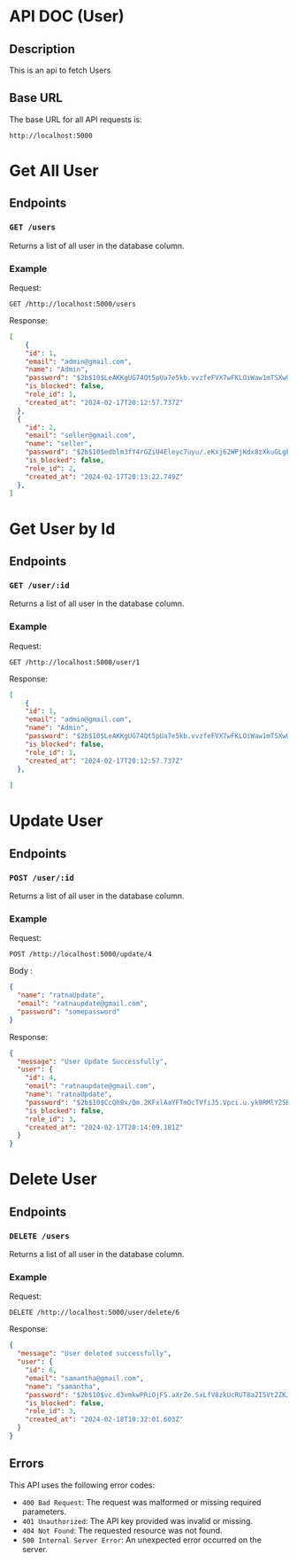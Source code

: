 # API DOC (User)

## Description

This is an api to fetch Users

## Base URL

The base URL for all API requests is:

`http://localhost:5000`


# Get All User
## Endpoints

### `GET /users`

Returns a list of all user in the database column.

### Example

Request:

```
GET /http://localhost:5000/users
```

Response:

```json
[
    {
    "id": 1,
    "email": "admin@gmail.com",
    "name": "Admin",
    "password": "$2b$10$LeAKKgUG74Qt5pUa7e5kb.vvzfeFVX7wFKLOiWaw1mTSXwU64OnQ6",
    "is_blocked": false,
    "role_id": 1,
    "created_at": "2024-02-17T20:12:57.737Z"
  },
  {
    "id": 2,
    "email": "seller@gmail.com",
    "name": "seller",
    "password": "$2b$10$edblm3fY4rGZiU4Eleyc7uyu/.eKxj62WPjKdx8zXkuGLgEfzjrLe",
    "is_blocked": false,
    "role_id": 2,
    "created_at": "2024-02-17T20:13:22.749Z"
  },
]

```


# Get User by Id
## Endpoints

### `GET /user/:id`

Returns a list of all user in the database column.

### Example

Request:

```
GET /http://localhost:5000/user/1
```

Response:

```json
[
    {
    "id": 1,
    "email": "admin@gmail.com",
    "name": "Admin",
    "password": "$2b$10$LeAKKgUG74Qt5pUa7e5kb.vvzfeFVX7wFKLOiWaw1mTSXwU64OnQ6",
    "is_blocked": false,
    "role_id": 1,
    "created_at": "2024-02-17T20:12:57.737Z"
  },
 
]

```

# Update User
## Endpoints

### `POST /user/:id`

Returns a list of all user in the database column.

### Example

Request:

```
POST /http://localhost:5000/update/4
```

Body :
```json
{
  "name": "ratnaUpdate",
  "email": "ratnaupdate@gmail.com",
  "password": "somepassword"
}

```

Response:

```json
{
  "message": "User Update Successfully",
  "user": {
    "id": 4,
    "email": "ratnaupdate@gmail.com",
    "name": "ratnaUpdate",
    "password": "$2b$10$CcQh9x/Qm.2KFxlAaYFTmOcTVfiJ5.Vpci.u.yk9RMlY2SB1mQ3lO",
    "is_blocked": false,
    "role_id": 3,
    "created_at": "2024-02-17T20:14:09.181Z"
  }
}

```

# Delete User
## Endpoints

### `DELETE /users`

Returns a list of all user in the database column.

### Example

Request:

```
DELETE /http://localhost:5000/user/delete/6
```

Response:

```json
{
  "message": "User deleted successfully",
  "user": {
    "id": 6,
    "email": "samantha@gmail.com",
    "name": "samantha",
    "password": "$2b$10$vc.d3vmkwPRiOjFS.aXrZe.SxLfV8zkUcRUT8a2I5Vt2ZKJJOJ5f.",
    "is_blocked": false,
    "role_id": 3,
    "created_at": "2024-02-18T10:32:01.603Z"
  }
}
```




## Errors

This API uses the following error codes:

- `400 Bad Request`: The request was malformed or missing required parameters.
- `401 Unauthorized`: The API key provided was invalid or missing.
- `404 Not Found`: The requested resource was not found.
- `500 Internal Server Error`: An unexpected error occurred on the server.